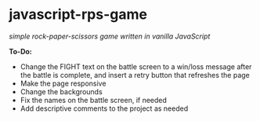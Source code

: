 # javascript-rps-game
*simple rock-paper-scissors game written in vanilla JavaScript*

**To-Do:**
* Change the FIGHT text on the battle screen to a win/loss message after the battle is complete, and insert a retry button that refreshes the page
* Make the page responsive
* Change the backgrounds
* Fix the names on the battle screen, if needed
* Add descriptive comments to the project as needed
